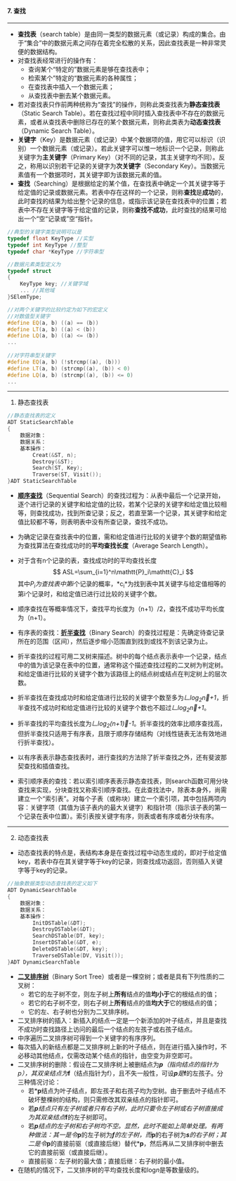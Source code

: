 #### 7. 查找

***

* **查找表**（search table）是由同一类型的数据元素（或记录）构成的集合。由于“集合”中的数据元素之间存在着完全松散的关系，因此查找表是一种非常灵便的数据结构。
* 对查找表经常进行的操作有：
  * 查询某个“特定的”数据元素是够在查找表中；
  * 检索某个”特定的“数据元素的各种属性；
  * 在查找表中插入一个数据元素；
  * 从查找表中删去某个数据元素。
* 若对查找表只作前两种统称为“查找”的操作，则称此类查找表为**静态查找表**（Static Search Table）。若在查找过程中同时插入查找表中不存在的数据元素，或者从查找表中删除已存在的某个数据元素，则称此类表为**动态查找表**（Dynamic Search Table）。
* **关键字**（Key）是数据元素（或记录）中某个数据项的值，用它可以标识（识别）一个数据元素（或记录）。若此关键字可以惟一地标识一个记录，则称此关键字为**主关键字**（Primary Key）（对不同的记录，其主关键字均不同）。反之，称用以识别若干记录的关键字为**次关键字**（Secondary Key）。当数据元素值有一个数据项时，其关键字即为该数据元素的值。
* **查找**（Searching）是根据给定的某个值，在查找表中确定一个其关键字等于给定值的记录或数据元素。若表中存在这样的一个记录，则称**查找**是**成功**的，此时查找的结果为给出整个记录的信息，或指示该记录在查找表中的位置；若表中不存在关键字等于给定值的记录，则称**查找不成功**，此时查找的结果可给出一个“空“记录或”空“指针。

```c++
//典型的关键字类型说明可以是
typedef float KeyType //实型
typedef int KeyType //整型
typedef char *KeyType //字符串型

//数据元素类型定义为
typedef struct
{
    KeyType key; //关键字域
    ... //其他域
}SElemType;

//对两个关键字的比较约定为如下的宏定义
//对数值型关键字
#define EQ(a, b) ((a) == (b))
#define LT(a, b) ((a) < (b))
#define LQ(a, b) ((a) <= (b))
...
    
//对字符串型关键字
#define EQ(a, b) (!strcmp((a), (b)))
#define LT(a, b) (strcmp((a), (b)) < 0)
#define LQ(a, b) (strcmp((a), (b)) <= 0)
...
```
***
1. 静态查找表


```c++
//静态查找表的定义
ADT StaticSearchTable
{
    数据对象：
    数据关系：
    基本操作：
        Creat(&ST, n);
    	Destroy(&ST);
    	Search(ST, Key);
    	Traverse(ST, Visit());
}ADT StaticSearchTable
```

* [**顺序查找**](https://github.com/fantasia85/data-structure/blob/master/seventh_search/search/StaticSearchTable/search_seq.cpp)（Sequential Search）的查找过程为：从表中最后一个记录开始，逐个进行记录的关键字和给定值的比较，若某个记录的关键字和给定值比较相等，则查找成功，找到所查记录；反之，若直至第一个记录，其关键字和给定值比较都不等，则表明表中没有所查记录，查找不成功。

* 为确定记录在查找表中的位置，需和给定值进行比较的关键字个数的期望值称为查找算法在查找成功时的**平均查找长度**（Average Search Length）。

* 对于含有n个记录的表，查找成功时的平均查找长度
  $$
  ASL=\sum_{i=1}^n\mathtt{P}_i\mathtt{C}_i
  $$
  其中*P<sub>i</sub>*为查找表中第*i*个记录的概率，*c<sub>i</sub>*为找到表中其关键字与给定值相等的第i个记录时，和给定值已进行过比较的关键字个数。
  
* 顺序查找在等概率情况下，查找平均长度为（n+1）/2，查找不成功平均长度为（n+1）。
  
* 有序表的查找：[**折半查找**](https://github.com/fantasia85/data-structure/blob/master/seventh_search/search/StaticSearchTable/search_bin.cpp)（Binary Search）的查找过程是：先确定待查记录所在的范围（区间），然后逐步缩小范围直到找到或找不到该记录为止。
  
* 折半查找的过程可用二叉树来描述。树中的每个结点表示表中一个记录，结点中的值为该记录在表中的位置，通常称这个描述查找过程的二叉树为判定树。和给定值进行比较的关键字个数为该路径上的结点树或结点在判定树上的层次数。
  
* 折半查找在查找成功时和给定值进行比较的关键字个数至多为*𠃊log<sub>2</sub>n𠃎+1*，折半查找不成功时和给定值进行比较的关键字个数也不超过*𠃊log<sub>2</sub>n𠃎+1*。
  
* 折半查找的平均查找长度为*𠃊log<sub>2</sub>(n+1)𠃎-1*。折半查找的效率比顺序查找高，但折半查找只适用于有序表，且限于顺序存储结构（对线性链表无法有效地进行折半查找）。
  
* 以有序表表示静态查找表时，进行查找的方法除了折半查找之外，还有斐波那契查找和插值查找。
  
* 索引顺序表的查找：若以索引顺序表表示静态查找表，则search函数可用分块查找来实现，分块查找又称索引顺序查找。在此查找法中，除表本身外，尚需建立一个“索引表”。对每个子表（或称块）建立一个索引项，其中包括两项内容：关键字项（其值为该子表内的最大关键字）和指针项（指示该子表的第一个记录在表中位置）。索引表按关键字有序，则表或者有序或者分块有序。

***
2. 动态查找表

* 动态查找表的特点是，表结构本身是在查找过程中动态生成的，即对于给定值key，若表中存在其关键字等于key的记录，则查找成功返回，否则插入关键字等于key的记录。

```c++
//抽象数据类型动态查找表的定义如下
ADT DynamicSearchTable
{
    数据对象：
    数据关系：
    基本操作：
        InitDSTable(&DT);
    	DestroyDSTable(&DT);
    	SearchDSTable(DT, key);
    	InsertDSTable(&DT, e);
    	DeleteDSTable(&DT, key);
    	TraverseDSTable(DV, Visit());
}ADT DynamicSearchTable
```

* [**二叉排序树**](https://github.com/fantasia85/data-structure/blob/master/seventh_search/search/DynamicSearchTable/BST.cpp)（Binary Sort Tree）或者是一棵空树；或者是具有下列性质的二叉树：
  * 若它的左子树不空，则左子树上**所有**结点的值**均小于**它的根结点的值；
  * 若它的右子树不空，则右子树上**所有**结点的值**均大于**它的根结点的值；
  * 它的左、右子树也分别为二叉排序树。
* 二叉排序树的插入：新插入的结点一定是一个新添加的叶子结点，并且是查找不成功时查找路径上访问的最后一个结点的左孩子或右孩子结点。
* 中序遍历二叉排序树可得到一个关键字的有序序列。
* 每次插入的新结点都是二叉排序树上新的叶子结点，则在进行插入操作时，不必移动其他结点，仅需改动某个结点的指针，由空变为非空即可。
* 二叉排序树的删除：假设在二叉排序树上被删结点为***p**（指向结点的指针为p），其双亲结点为***f**（结点指针为f），且不失一般性，可设***p**是***f**的左孩子。分三种情况讨论：
  * 若***p**结点为叶子结点，即左孩子和右孩子均为空树。由于删去叶子结点不破坏整棵树的结构，则只需修改其双亲结点的指针即可。
  * 若***p**结点只有左子树或者只有右子树，此时只要令左子树或右子树直接成为其双亲结点***f**的左子树即可。
  * 若***p**结点的左子树和右子树均不空。显然，此时不能如上简单处理。有两种做法：其一是令***p**的左子树为***f**的左子树，而***p**的右子树为***s**的右子树；其二是令***p**的直接前驱（或直接后继）替代***p**，然后再从二叉排序树中删去它的直接前驱（或直接后继）。
  * 直接前驱：左子树的最大值；直接后继：右子树的最小值。
* 在随机的情况下，二叉排序树的平均查找长度和log*n*是等数量级的。
